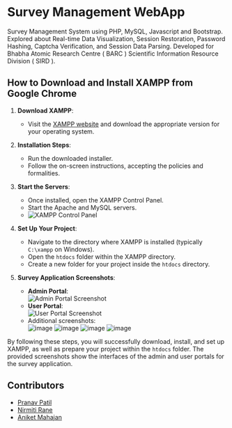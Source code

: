 # Survey Management WebApp
  Survey Management System using PHP, MySQL, Javascript and Bootstrap. Explored about Real-time Data Visualization, Session Restoration, Password Hashing, Captcha Verification, and Session Data Parsing. Developed for Bhabha Atomic Research Centre ( BARC ) Scientific Information Resource Division ( SIRD ).

## How to Download and Install XAMPP from Google Chrome

1. **Download XAMPP**:
   - Visit the [XAMPP website](https://www.apachefriends.org/) and download the appropriate version for your operating system.

2. **Installation Steps**:
   - Run the downloaded installer.
   - Follow the on-screen instructions, accepting the policies and formalities.

3. **Start the Servers**:
   - Once installed, open the XAMPP Control Panel.
   - Start the Apache and MySQL servers.<br>
   - ![XAMPP Control Panel](https://github.com/user-attachments/assets/ab7b24e4-1b3e-4fe8-93a0-dc464cc2040f)

4. **Set Up Your Project**:
   - Navigate to the directory where XAMPP is installed (typically `C:\xampp` on Windows).
   - Open the `htdocs` folder within the XAMPP directory.
   - Create a new folder for your project inside the `htdocs` directory.

5. **Survey Application Screenshots**:
   - **Admin Portal**:<br>
     ![Admin Portal Screenshot](https://github.com/user-attachments/assets/30941446-8ed5-4eb7-bb49-59228417beb3)
   - **User Portal**:<br>
     ![User Portal Screenshot](https://github.com/user-attachments/assets/289c1267-b1be-4eed-9534-e39c4387355e)
   - Additional screenshots:<br>
      ![image](https://github.com/user-attachments/assets/30941446-8ed5-4eb7-bb49-59228417beb3)
      ![image](https://github.com/user-attachments/assets/289c1267-b1be-4eed-9534-e39c4387355e)
      ![image](https://github.com/user-attachments/assets/6b3dfdf7-4fde-41e8-ac57-87b160a59533)
      ![image](https://github.com/user-attachments/assets/dc482cee-d456-49f6-b3ff-696f60d86013)

By following these steps, you will successfully download, install, and set up XAMPP, as well as prepare your project within the `htdocs` folder. The provided screenshots show the interfaces of the admin and user portals for the survey application.

## Contributors

- [Pranav Patil](https://github.com/pranavpatil1504)
- [Nirmiti Rane](https://github.com/nirmitirane24)
- [Aniket Mahajan](https://github.com/Aniike-t)
